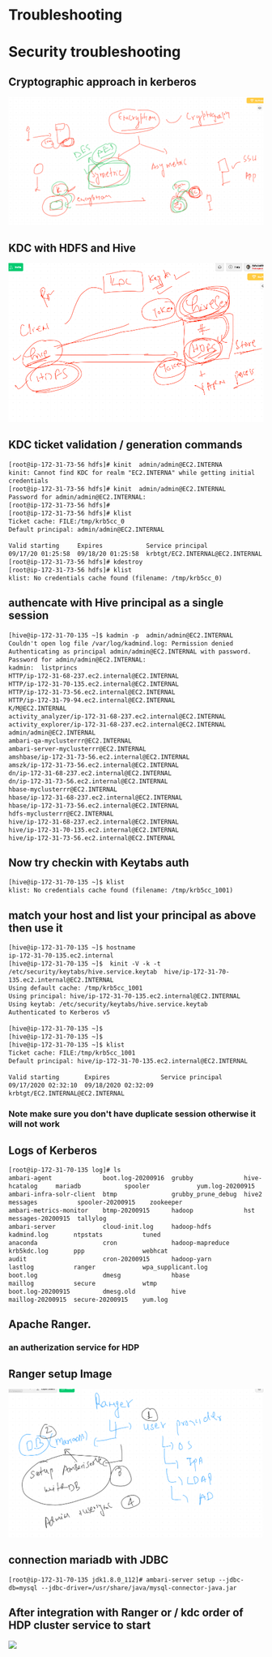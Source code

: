 # Troubleshooting 

# Security troubleshooting 

## Cryptographic approach in kerberos 

<img src="sym.png">

## KDC with HDFS and Hive

<img src="kdcauth.png">

## KDC ticket validation / generation  commands

```
[root@ip-172-31-73-56 hdfs]# kinit  admin/admin@EC2.INTERNA
kinit: Cannot find KDC for realm "EC2.INTERNA" while getting initial credentials
[root@ip-172-31-73-56 hdfs]# kinit  admin/admin@EC2.INTERNAL
Password for admin/admin@EC2.INTERNAL: 
[root@ip-172-31-73-56 hdfs]# 
[root@ip-172-31-73-56 hdfs]# klist 
Ticket cache: FILE:/tmp/krb5cc_0
Default principal: admin/admin@EC2.INTERNAL

Valid starting     Expires            Service principal
09/17/20 01:25:58  09/18/20 01:25:58  krbtgt/EC2.INTERNAL@EC2.INTERNAL
[root@ip-172-31-73-56 hdfs]# kdestroy 
[root@ip-172-31-73-56 hdfs]# klist 
klist: No credentials cache found (filename: /tmp/krb5cc_0)

```

## authencate with Hive principal as a single session 

```
[hive@ip-172-31-70-135 ~]$ kadmin -p  admin/admin@EC2.INTERNAL
Couldn't open log file /var/log/kadmind.log: Permission denied
Authenticating as principal admin/admin@EC2.INTERNAL with password.
Password for admin/admin@EC2.INTERNAL: 
kadmin:  listprincs 
HTTP/ip-172-31-68-237.ec2.internal@EC2.INTERNAL
HTTP/ip-172-31-70-135.ec2.internal@EC2.INTERNAL
HTTP/ip-172-31-73-56.ec2.internal@EC2.INTERNAL
HTTP/ip-172-31-79-94.ec2.internal@EC2.INTERNAL
K/M@EC2.INTERNAL
activity_analyzer/ip-172-31-68-237.ec2.internal@EC2.INTERNAL
activity_explorer/ip-172-31-68-237.ec2.internal@EC2.INTERNAL
admin/admin@EC2.INTERNAL
ambari-qa-myclusterrr@EC2.INTERNAL
ambari-server-myclusterrr@EC2.INTERNAL
amshbase/ip-172-31-73-56.ec2.internal@EC2.INTERNAL
amszk/ip-172-31-73-56.ec2.internal@EC2.INTERNAL
dn/ip-172-31-68-237.ec2.internal@EC2.INTERNAL
dn/ip-172-31-73-56.ec2.internal@EC2.INTERNAL
hbase-myclusterrr@EC2.INTERNAL
hbase/ip-172-31-68-237.ec2.internal@EC2.INTERNAL
hbase/ip-172-31-73-56.ec2.internal@EC2.INTERNAL
hdfs-myclusterrr@EC2.INTERNAL
hive/ip-172-31-68-237.ec2.internal@EC2.INTERNAL
hive/ip-172-31-70-135.ec2.internal@EC2.INTERNAL
hive/ip-172-31-73-56.ec2.internal@EC2.INTERNAL

```

## Now try checkin with Keytabs auth 

```
[hive@ip-172-31-70-135 ~]$ klist 
klist: No credentials cache found (filename: /tmp/krb5cc_1001)

```

## match your host and list your principal as above then use it 

```
[hive@ip-172-31-70-135 ~]$ hostname
ip-172-31-70-135.ec2.internal
[hive@ip-172-31-70-135 ~]$  kinit -V -k -t  /etc/security/keytabs/hive.service.keytab  hive/ip-172-31-70-135.ec2.internal@EC2.INTERNAL
Using default cache: /tmp/krb5cc_1001
Using principal: hive/ip-172-31-70-135.ec2.internal@EC2.INTERNAL
Using keytab: /etc/security/keytabs/hive.service.keytab
Authenticated to Kerberos v5

[hive@ip-172-31-70-135 ~]$ 
[hive@ip-172-31-70-135 ~]$ 
[hive@ip-172-31-70-135 ~]$ klist 
Ticket cache: FILE:/tmp/krb5cc_1001
Default principal: hive/ip-172-31-70-135.ec2.internal@EC2.INTERNAL

Valid starting       Expires              Service principal
09/17/2020 02:32:10  09/18/2020 02:32:09  krbtgt/EC2.INTERNAL@EC2.INTERNAL

```

### Note make sure you don't have duplicate session otherwise it will not work 


## Logs of Kerberos 

```
[root@ip-172-31-70-135 log]# ls
ambari-agent              boot.log-20200916  grubby              hive-hcatalog     mariadb            spooler             yum.log-20200915
ambari-infra-solr-client  btmp               grubby_prune_debug  hive2             messages           spooler-20200915    zookeeper
ambari-metrics-monitor    btmp-20200915      hadoop              hst               messages-20200915  tallylog
ambari-server             cloud-init.log     hadoop-hdfs         kadmind.log       ntpstats           tuned
anaconda                  cron               hadoop-mapreduce    krb5kdc.log       ppp                webhcat
audit                     cron-20200915      hadoop-yarn         lastlog           ranger             wpa_supplicant.log
boot.log                  dmesg              hbase               maillog           secure             wtmp
boot.log-20200915         dmesg.old          hive                maillog-20200915  secure-20200915    yum.log

```


## Apache Ranger. 

### an autherization service for HDP 


## Ranger setup Image 

<img src="rangerpre.png">

## connection mariadb with JDBC 

```
[root@ip-172-31-70-135 jdk1.8.0_112]# ambari-server setup --jdbc-db=mysql --jdbc-driver=/usr/share/java/mysql-connector-java.jar

```


## After integration with Ranger or / kdc  order of HDP cluster service to start 

<img src="order.ping">

